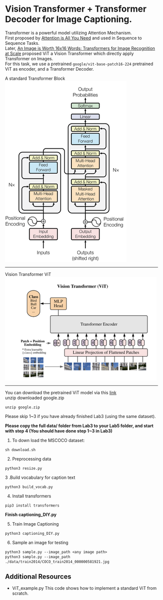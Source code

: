 # Vision Transformer + Transformer Decoder for Image Captioning.

Transformer is a powerful model utilizing Attention Mechanism. <br>
First proposed by [Attention is All You Need](https://arxiv.org/pdf/1706.03762.pdf) and used in Sequence to Sequence Tasks. <br>
Later, [An Image is Worth 16x16 Words: Transformers for Image Recognition at Scale](https://arxiv.org/pdf/2010.11929.pdf) proposed ViT a Vision Transformer which directly apply Transformer on Images. <br>
For this task, we use a pretrained ```google/vit-base-patch16-224``` pretrained ViT as encoder, and a Transformer Decoder.


A standard Transformer Block <br>
<img src="./img/Transformer.png" alt="transformer" width="400"/>
___
Vision Transformer ViT <br>
<img src="./img/ViT.png" alt="ViT" width="500"/>
___

You can download the pretrained ViT model via this [link](https://drive.google.com/file/d/1VNbrIE9oFu12QnS_vQAti4r6bIMUBZsB/view?usp=sharing) <br>
unzip downloaded google.zip

```
unzip google.zip
```

Please skip 1~3 if you have already finished Lab3 (using the same dataset).

**Please copy the full data/ folder from Lab3 to your Lab5 folder, and start with step 4 (You should have done step 1~3 in Lab3)**

1. To down load the MSCOCO dataset:
```
sh download.sh
```

2. Preprocessing data
```
python3 resize.py
```

3 .Build vocabulary for caption text
```
python3 build_vocab.py
```

4. Install transformers

```
pip3 install transformers
```


**Finish captioning_DIY.py**


5. Train Image Captioning
```
python3 captioning_DIY.py
```

6. Sample an image for testing
```
python3 sample.py --image_path <any image path>
python3 sample.py --image_path ./data/train2014/COCO_train2014_000000581921.jpg
```


## Additional Resources
* ViT_example.py
    This code shows how to implement a standard ViT from scratch.
